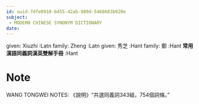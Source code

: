```yaml
---
id: uuid-7dfe0910-b455-42ab-989d-5468683b020e
subject: 
 - MODERN CHINESE SYNONYM DICTIONARY
date: 
---
```


given: Xiuzhi :Latn
family: Zheng :Latn
given: 秀芝 :Hant
family: 鄭 :Hant
**常用漢語同義詞漢英雙解手冊** :Hant
# Note
WANG TONGWEI NOTES: 《說明》“共選同義詞343組，754個詞條。”